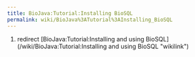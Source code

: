 ```yaml
---
title: BioJava:Tutorial:Installing BioSQL
permalink: wiki/BioJava%3ATutorial%3AInstalling_BioSQL
---
```


1.  redirect [BioJava:Tutorial:Installing and using
    BioSQL](/wiki/BioJava:Tutorial:Installing and using BioSQL "wikilink")

